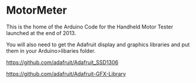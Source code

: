 MotorMeter
==========

This is the home of the Arduino Code for the Handheld Motor Tester launched at the end of 2013.

You will also need to get the Adafruit display and graphics libraries and put them in your Arduino>libaries folder.

https://github.com/adafruit/Adafruit_SSD1306

https://github.com/adafruit/Adafruit-GFX-Library
